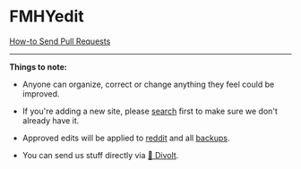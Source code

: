 # FMHYedit

[How-to Send Pull Requests](https://rentry.co/FMHYedit)

***

**Things to note:**

* Anyone can organize, correct or change anything they feel could be improved.

* If you're adding a new site, please [search](https://rentry.co/FMHY-Search) first to make sure we don't already have it.

* Approved edits will be applied to [reddit](https://www.reddit.com/r/FREEMEDIAHECKYEAH/wiki) and all [backups](https://www.reddit.com/r/FREEMEDIAHECKYEAH/wiki/backups).

* You can send us stuff directly via [💬 Divolt](https://redd.it/uto5vw).
